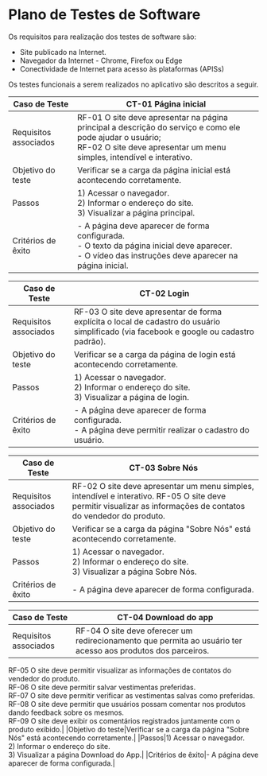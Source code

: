 # Plano de Testes de Software

Os requisitos para realização dos testes de software são:
- Site publicado na Internet.
- Navegador da Internet - Chrome, Firefox ou Edge
- Conectividade de Internet para acesso às plataformas (APISs)

Os testes funcionais a serem realizados no aplicativo são descritos a seguir.

|Caso de Teste|CT-01 Página inicial|
|-------------|--------------------|
|Requisitos associados|RF-01 O site deve apresentar na página principal a descrição do serviço e como ele pode ajudar o usuário; <br> RF-02 O site deve apresentar um menu simples, intendível e interativo.|
|Objetivo do teste|Verificar se a carga da página inicial está acontecendo corretamente.|
|Passos|1) Acessar o navegador. <br> 2) Informar o endereço do site. <br> 3) Visualizar a página principal.|
|Critérios de êxito|- A página deve aparecer de forma configurada. <br> - O texto da página inicial deve aparecer. <br> - O vídeo das instruções deve aparecer na página inicial.|

|Caso de Teste|CT-02 Login|
|-------------|--------------------|
|Requisitos associados|RF-03 O site deve apresentar de forma explícita o local de cadastro do usuário simplificado (via facebook e google ou cadastro padrão).|
|Objetivo do teste|Verificar se a carga da página de login está acontecendo corretamente.|
|Passos|1) Acessar o navegador. <br> 2) Informar o endereço do site. <br> 3) Visualizar a página de login.|
|Critérios de êxito|- A página deve aparecer de forma configurada. <br> - A página deve permitir realizar o cadastro do usuário.|

|Caso de Teste|CT-03 Sobre Nós|
|-------------|--------------------|
|Requisitos associados|RF-02 O site deve apresentar um menu simples, intendível e interativo. RF-05 O site deve permitir visualizar as informações de contatos do vendedor do produto.|
|Objetivo do teste|Verificar se a carga da página "Sobre Nós" está acontecendo corretamente.|
|Passos|1) Acessar o navegador. <br> 2) Informar o endereço do site. <br> 3) Visualizar a página Sobre Nós.|
|Critérios de êxito|- A página deve aparecer de forma configurada.|

|Caso de Teste|CT-04 Download do app|
|-------------|-------------------------------------------------------------------------------------------------------------------------|
|Requisitos associados|RF-04 O site deve oferecer um redirecionamento que permita ao usuário ter acesso aos produtos dos parceiros. <br>
RF-05 O site deve permitir visualizar as informações de contatos do vendedor do produto. <br>
RF-06 O site deve permitir salvar vestimentas preferidas.<br>
RF-07 O site deve permitir verificar as vestimentas salvas como preferidas. <br>
RF-08 O site deve permitir que usuários possam comentar nos produtos dando feedback sobre os mesmos. <br>
RF-09 O site deve exibir os comentários registrados juntamente com o produto exibido.|
|Objetivo do teste|Verificar se a carga da página "Sobre Nós" está acontecendo corretamente.|
|Passos|1) Acessar o navegador. <br> 2) Informar o endereço do site. <br> 3) Visualizar a página Download do App.|
|Critérios de êxito|- A página deve aparecer de forma configurada.|
